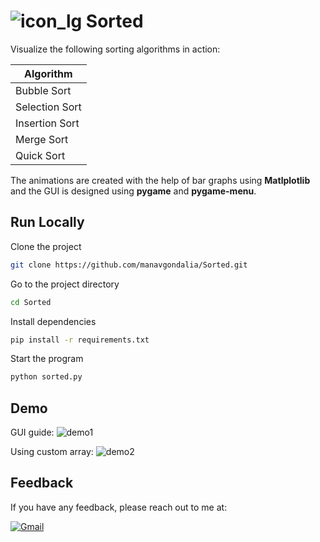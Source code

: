 # ![icon_lg](https://github.com/manavgondalia/Sorted/assets/72291135/f967a2e4-e00c-4698-8878-884ef0c558f7) Sorted



Visualize the following sorting algorithms in action:

| Algorithm |
|----------------|
| Bubble Sort    |
| Selection Sort |
| Insertion Sort |
| Merge Sort     |
| Quick Sort     |

The animations are created with the help of bar graphs using **Matlplotlib** and the GUI is designed using **pygame** and **pygame-menu**. 
## Run Locally

Clone the project

```bash
git clone https://github.com/manavgondalia/Sorted.git

```

Go to the project directory

```bash
cd Sorted
```

Install dependencies

```bash
pip install -r requirements.txt
```

Start the program

```bash
python sorted.py
```

## Demo

GUI guide:
![demo1](https://github.com/manavgondalia/Sorted/assets/72291135/c11ea20c-c74e-4b33-932b-ca50c17aef31)

Using custom array:
![demo2](https://github.com/manavgondalia/Sorted/assets/72291135/c3c1bdff-366b-4da4-a44f-853afa176094)


## Feedback

If you have any feedback, please reach out to me at:

[![Gmail](https://img.shields.io/badge/Gmail-D14836?style=for-the-badge&logo=gmail&logoColor=white)](mailto:gondaliamanav@gmail.com)





